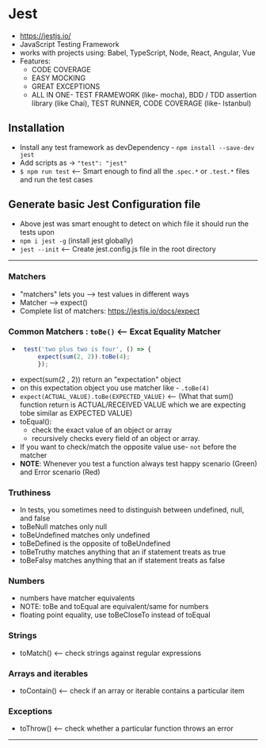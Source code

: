 # Jest

- https://jestjs.io/
- JavaScript Testing Framework
- works with projects using: Babel, TypeScript, Node, React, Angular, Vue
- Features:
  - CODE COVERAGE
  - EASY MOCKING
  - GREAT EXCEPTIONS
  - ALL IN ONE- TEST FRAMEWORK (like- mocha), BDD / TDD assertion library (like Chai), TEST RUNNER, CODE COVERAGE (like- Istanbul)

## Installation

- Install any test framework as devDependency - `npm install --save-dev jest`
- Add scripts as -> `"test": "jest"`
- `$ npm run test` <-- Smart enough to find all the .`spec.*` or `.test.*` files and run the test cases

## Generate basic Jest Configuration file

- Above jest was smart enought to detect on which file it should run the tests upon
- `npm i jest -g` (install jest globally)
- `jest --init` <-- Create jest.config.js file in the root directory

---

### Matchers

- "matchers" lets you --> test values in different ways
- Matcher --> expect()
- Complete list of matchers: https://jestjs.io/docs/expect

### Common Matchers : `toBe()` <-- Excat Equality Matcher

- ```spec.js
   test('two plus two is four', () => {
       expect(sum(2, 2)).toBe(4);
       });
  ```
- expect(sum(2 , 2)) return an "expectation" object
- on this expectation object you use matcher like - `.toBe(4)`
- `expect(ACTUAL_VALUE).toBe(EXPECTED_VALUE)` <-- (What that sum() function return is ACTUAL/RECEIVED VALUE which we are expecting tobe similar as EXPECTED VALUE)
- toEqual():
  - check the exact value of an object or array
  - recursively checks every field of an object or array.
- If you want to check/match the opposite value use- `not` before the matcher
- **NOTE**: Whenever you test a function always test happy scenario (Green) and Error scenario (Red)

### Truthiness

- In tests, you sometimes need to distinguish between undefined, null, and false
- toBeNull matches only null
- toBeUndefined matches only undefined
- toBeDefined is the opposite of toBeUndefined
- toBeTruthy matches anything that an if statement treats as true
- toBeFalsy matches anything that an if statement treats as false

### Numbers

- numbers have matcher equivalents
- NOTE: toBe and toEqual are equivalent/same for numbers
- floating point equality, use toBeCloseTo instead of toEqual

### Strings

- toMatch() <-- check strings against regular expressions

### Arrays and iterables

- toContain() <-- check if an array or iterable contains a particular item

### Exceptions

- toThrow() <-- check whether a particular function throws an error

---
